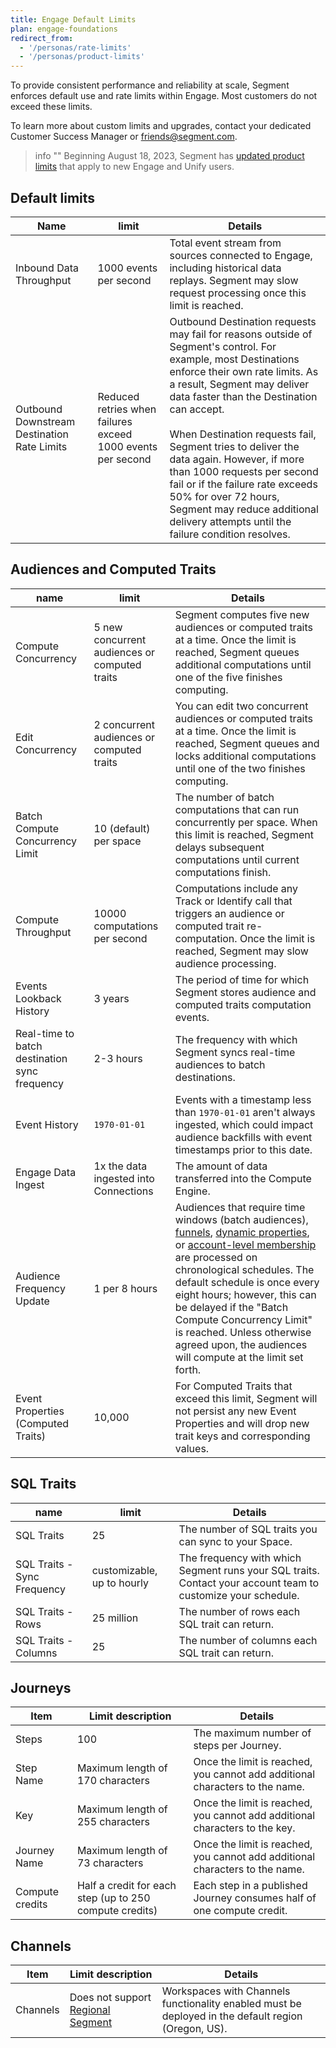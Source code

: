 ```yaml
---
title: Engage Default Limits
plan: engage-foundations
redirect_from: 
  - '/personas/rate-limits'
  - '/personas/product-limits'
---
```


To provide consistent performance and reliability at scale, Segment enforces default use and rate limits within Engage. Most customers do not exceed these limits.

To learn more about custom limits and upgrades, contact your dedicated Customer Success Manager or [friends@segment.com](mailto:friends@segment.com).

> info ""
> Beginning August 18, 2023, Segment has [updated product limits](/docs/unify/product-limits/) that apply to new Engage and Unify users. 

## Default limits

| Name                                        | limit                                                       | Details                                                                                                                                                                                                                                                                                                                                                                                                                                                                                                          |
| ------------------------------------------- | ----------------------------------------------------------- | ---------------------------------------------------------------------------------------------------------------------------------------------------------------------------------------------------------------------------------------------------------------------------------------------------------------------------------------------------------------------------------------------------------------------------------------------------------------------------------------------------------------- |
| Inbound Data Throughput                     | 1000 events per second                                      | Total event stream from sources connected to Engage, including historical data replays. Segment may slow request processing once this limit is reached.                                                                                                                                                                                                                                                                                                                                                          |
| Outbound Downstream Destination Rate Limits | Reduced retries when failures exceed 1000 events per second | Outbound Destination requests may fail for reasons outside of Segment's control.  For example, most Destinations enforce their own rate limits. As a result, Segment may deliver data faster than the Destination can accept. <br><br>  When Destination requests fail, Segment tries to deliver the data again. However, if more than 1000 requests per second fail or if the failure rate exceeds 50% for over 72 hours, Segment may reduce additional delivery attempts until the failure condition resolves. |


## Audiences and Computed Traits

| name                                          | limit                                 | Details                                                                                                                                                                                                                                                                                                                                                                        |
| --------------------------------------------- | ------------------------------------- | ------------------------------------------------------------------------------------------------------------------------------------------------------------------------------------------------------------------------------------------------------------------------------------------------------------------------------------------------------------------------------ |
| Compute Concurrency                           | 5 new concurrent audiences or computed traits               | Segment computes five new audiences or computed traits at a time. Once the limit is reached, Segment queues additional computations until one of the five finishes computing.                                                                                                                                                                               |
| Edit Concurrency                           | 2 concurrent audiences or computed traits               | You can edit two concurrent audiences or computed traits at a time. Once the limit is reached, Segment queues and locks additional computations until one of the two finishes computing.                                                                                                                                                                               |
| Batch Compute Concurrency Limit               | 10 (default) per space                | The number of batch computations that can run concurrently per space. When this limit is reached, Segment delays subsequent computations until current computations finish.                                                                                                                                                                                              |
| Compute Throughput                            | 10000 computations per second         | Computations include any Track or Identify call that triggers an audience or computed trait re-computation. Once the limit is reached, Segment may slow audience processing.                                                                                                                                                                                                    |
| Events Lookback History                       | 3 years                               | The period of time for which Segment stores audience and computed traits computation events.                                                                                                                                                                                                                                                                                   |
| Real-time to batch destination sync frequency | 2-3 hours                             | The frequency with which Segment syncs real-time audiences to batch destinations.                                                                                                                                                                                                                                                                                              |
| Event History                                 | `1970-01-01`                          | Events with a timestamp less than `1970-01-01` aren't always ingested, which could impact audience backfills with event timestamps prior to this date.                                                                                                                                                                                                                         |
| Engage Data Ingest                            | 1x the data ingested into Connections | The amount of data transferred into the Compute Engine.                                                                                                                                                                                                                                                                                                                        |
| Audience Frequency Update                     | 1 per 8 hours                         | Audiences that require time windows (batch audiences), [funnels](/docs/engage/audiences/#funnel-audiences), [dynamic properties](/docs/engage/audiences/#dynamic-property-references), or [account-level membership](/docs/engage/audiences/#account-level-audiences) are processed on chronological schedules. The default schedule is once every eight hours; however, this can be delayed if the "Batch Compute Concurrency Limit" is reached. Unless otherwise agreed upon, the audiences will compute at the limit set forth. |
| Event Properties (Computed Traits)            | 10,000                                | For Computed Traits that exceed this limit, Segment will not persist any new Event Properties and will drop new trait keys and corresponding values.                                                  |


## SQL Traits

| name                        | limit                      | Details                                                                                                      |
| --------------------------- | -------------------------- | ------------------------------------------------------------------------------------------------------------ |
| SQL Traits                  | 25                         | The number of SQL traits you can sync to your Space.                                                         |
| SQL Traits - Sync Frequency | customizable, up to hourly | The frequency with which Segment runs your SQL traits. Contact your account team to customize your schedule. |
| SQL Traits - Rows           | 25 million                 | The number of rows each SQL trait can return.                                                                |
| SQL Traits - Columns        | 25                         | The number of columns each SQL trait can return.                                                             |


## Journeys

| Item            | Limit description                                       | Details                                                                      |
| --------------- | ------------------------------------------------------- | ---------------------------------------------------------------------------- |
| Steps           | 100                                                     | The maximum number of steps per Journey.                                     |
| Step Name       | Maximum length of 170 characters                        | Once the limit is reached, you cannot add additional characters to the name. |
| Key             | Maximum length of 255 characters                        | Once the limit is reached, you cannot add additional characters to the key.  |
| Journey Name    | Maximum length of 73 characters                         | Once the limit is reached, you cannot add additional characters to the name. |
| Compute credits | Half a credit for each step (up to 250 compute credits) | Each step in a published Journey consumes half of one compute credit.        |


 
## Channels

| Item     | Limit description                                                   | Details                                                                                             |
| -------- | ------------------------------------------------------------------- | --------------------------------------------------------------------------------------------------- |
| Channels | Does not support [Regional Segment](/docs/guides/regional-segment/) | Workspaces with Channels functionality enabled must be deployed in the default region (Oregon, US). |
